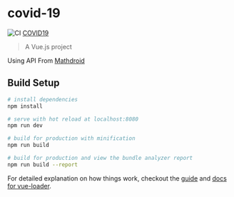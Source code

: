 # covid-19

![CI](https://github.com/wahyupermadie/covid-19-web/workflows/CI/badge.svg)
[COVID19](https://covid19-wepe.netlify.com/#/)
> A Vue.js project

Using API From
[Mathdroid](https://github.com/mathdroid/indonesia-covid-19-api)

## Build Setup

``` bash
# install dependencies
npm install

# serve with hot reload at localhost:8080
npm run dev

# build for production with minification
npm run build

# build for production and view the bundle analyzer report
npm run build --report
```

For detailed explanation on how things work, checkout the [guide](http://vuejs-templates.github.io/webpack/) and [docs for vue-loader](http://vuejs.github.io/vue-loader).

